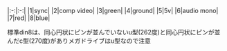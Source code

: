 |:-:|:-:|
|1|sync|
|2|comp video|
|3|green|
|4|ground|
|5|5v|
|6|audio mono|
|7|red|
|8|blue|

標準din8は、同心円状にピンが並んでいないu型(262度)と同心円状にピンが並んだc型(270度)がありメガドライブはu型なので注意
